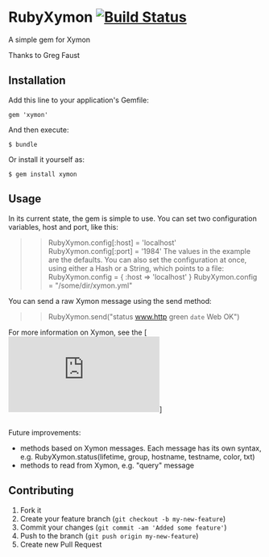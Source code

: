 RubyXymon [![Build Status](https://travis-ci.org/rubyisbeautiful/ruby_xymon.png)](https://travis-ci.org/rubyisbeautiful/ruby_xymon)
========

A simple gem for Xymon

Thanks to Greg Faust

## Installation

Add this line to your application's Gemfile:

    gem 'xymon'

And then execute:

    $ bundle

Or install it yourself as:

    $ gem install xymon

## Usage

In its current state, the gem is simple to use.  You can set two configuration variables, host and port, like this:
>> RubyXymon.config[:host] = 'localhost'
>> RubyXymon.config[:port] = '1984'
The values in the example are the defaults.
You can also set the configuration at once, using either a Hash or a String, which points to a file:
>> RubyXymon.config = { :host => 'localhost' }
>> RubyXymon.config = "/some/dir/xymon.yml"

You can send a raw Xymon message using the send method:
>> RubyXymon.send("status www.http green `date` Web OK")

For more information on Xymon, see the [![Xymon man page](http://www.xymon.com/xymon/help/manpages/man1/xymon.1.html#lbAF)]


##

Future improvements:
* methods based on Xymon messages.  Each message has its own syntax, e.g. RubyXymon.status(lifetime, group, hostname, testname, color, txt)
* methods to read from Xymon, e.g. "query" message


## Contributing

1. Fork it
2. Create your feature branch (`git checkout -b my-new-feature`)
3. Commit your changes (`git commit -am 'Added some feature'`)
4. Push to the branch (`git push origin my-new-feature`)
5. Create new Pull Request
